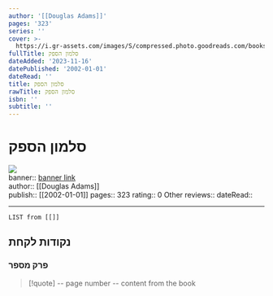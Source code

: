 ```yaml
---
author: '[[Douglas Adams]]'
pages: '323'
series: ''
cover: >-
  https://i.gr-assets.com/images/S/compressed.photo.goodreads.com/books/1637000680l/59632238.jpg
fullTitle: סלמון הספק
dateAdded: '2023-11-16'
datePublished: '2002-01-01'
dateRead: ''
title: סלמון הספק
rawTitle: סלמון הספק
isbn: ''
subtitle: ''
---
```

# סלמון הספק

![](https:&#x2F;&#x2F;i.gr-assets.com&#x2F;images&#x2F;S&#x2F;compressed.photo.goodreads.com&#x2F;books&#x2F;1637000680l&#x2F;59632238.jpg)  
banner:: [banner link](https:&#x2F;&#x2F;i.gr-assets.com&#x2F;images&#x2F;S&#x2F;compressed.photo.goodreads.com&#x2F;books&#x2F;1637000680l&#x2F;59632238.jpg)  
author:: [[Douglas Adams]]  
publish:: [[2002-01-01]]
pages:: 323
rating:: 0 
Other reviews:: 
dateRead:: 

<hr  style="clear:both"/>



```dataview
LIST from [[]]
```

## נקודות לקחת 

### פרק מספר
> [!quote] -- page number -- 
>  content from the book




```
